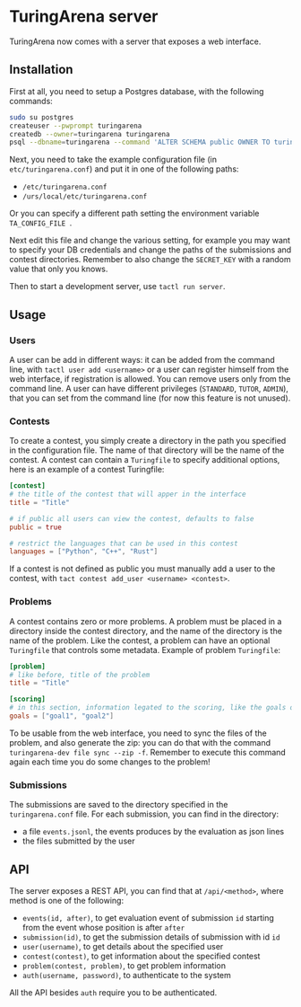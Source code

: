 # TuringArena server

TuringArena now comes with a server that exposes a web interface. 

## Installation

First at all, you need to setup a Postgres database, with the following commands:
```bash
sudo su postgres
createuser --pwprompt turingarena
createdb --owner=turingarena turingarena
psql --dbname=turingarena --command 'ALTER SCHEMA public OWNER TO turingarena' 
```

Next, you need to take the example configuration file (in `etc/turingarena.conf`) and put it in one of the following paths:
- `/etc/turingarena.conf`
- `/urs/local/etc/turingarena.conf`

Or you can specify a different path setting the environment variable `TA_CONFIG_FILE `.

Next edit this file and change the various setting, for example you may want to specify your DB credentials and change 
the paths of the submissions and contest directories. Remember to also change the `SECRET_KEY` with a random value that 
only you knows. 

Then to start a development server, use `tactl run server`. 

## Usage

### Users
A user can be add in different ways: it can be added from the command line, with `tactl user add <username>` or a user can register
himself from the web interface, if registration is allowed. You can remove users only from the command line. A user 
can have different privileges (`STANDARD`, `TUTOR`, `ADMIN`), that you can set from the command line (for now this feature is not unused).

### Contests
To create a contest, you simply create a directory in the path you specified in the configuration file. The name of that 
directory will be the name of the contest. A contest can contain a `Turingfile` to specify additional options, here 
is an example of a contest Turingfile:
```toml
[contest]
# the title of the contest that will apper in the interface
title = "Title" 

# if public all users can view the contest, defaults to false
public = true 

# restrict the languages that can be used in this contest
languages = ["Python", "C++", "Rust"] 
```  

If a contest is not defined as public you must manually add a user to the contest, with `tact contest add_user <username> <contest>`.

### Problems

A contest contains zero or more problems. A problem must be placed in a directory inside the contest directory, and the 
name of the directory is the name of the problem. Like the contest, a problem can have an optional `Turingfile` that 
controls some metadata. Example of problem `Turingfile`:
```toml
[problem]
# like before, title of the problem
title = "Title"

[scoring]
# in this section, information legated to the scoring, like the goals of the problem
goals = ["goal1", "goal2"]
```

To be usable from the web interface, you need to sync the files of the problem, and also generate the zip: you can do 
that with the command `turingarena-dev file sync --zip -f`. Remember to execute this command again each time you do 
some changes to the problem!

### Submissions

The submissions are saved to the directory specified in the `turingarena.conf` file. For each submission, you can find 
in the directory:
- a file `events.jsonl`, the events produces by the evaluation as json lines
- the files submitted by the user

## API

The server exposes a REST API, you can find that at `/api/<method>`, where method is one of the following:
- `events(id, after)`, to get evaluation event of submission `id` starting from the event whose position is after `after`
- `submission(id)`, to get the submission details of submission with id `id`
- `user(username)`, to get details about the specified user
- `contest(contest)`, to get information about the specified contest
- `problem(contest, problem)`, to get problem information
- `auth(username, password)`, to authenticate to the system 

All the API besides `auth` require you to be authenticated. 